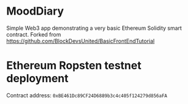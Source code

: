 # MoodDiary
Simple Web3 app demonstrating a very basic Ethereum Solidity smart contract. Forked from https://github.com/BlockDevsUnited/BasicFrontEndTutorial

# Ethereum Ropsten testnet deployment

Contract address: `0xBE461Dc89CF24D6889b3c4c405f124279d856aFA`